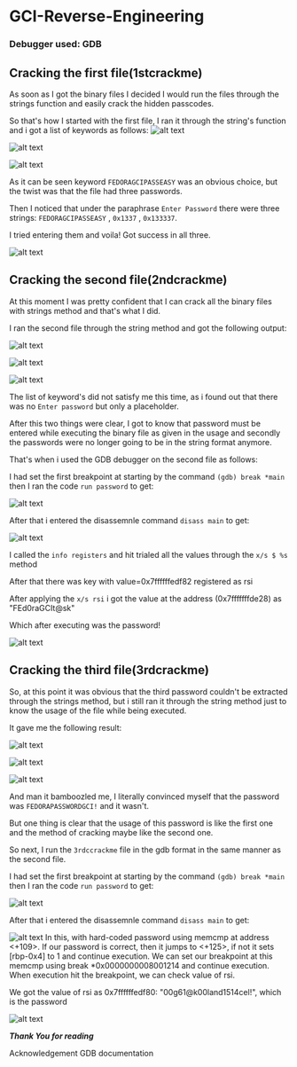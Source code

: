 # GCI-Reverse-Engineering

### Debugger used: GDB

## Cracking the first file(1stcrackme)
As soon as I got the binary files I decided I would run the files through the strings function and easily crack the hidden passcodes.

So that's how I started with the first file, I ran it through the string's function and i got a list of keywords as follows:
![alt text](https://github.com/Ayush19-01/GCI-Reverse-Engineering/blob/master/resources/Screenshot%20from%202019-12-22%2013-59-36.png)

![alt text](https://github.com/Ayush19-01/GCI-Reverse-Engineering/blob/master/resources/Screenshot%20from%202019-12-22%2014-00-05.png)

![alt text](https://github.com/Ayush19-01/GCI-Reverse-Engineering/blob/master/resources/Screenshot%20from%202019-12-22%2014-00-10.png)

As it can be seen keyword `FEDORAGCIPASSEASY` was an obvious choice, but the twist was that the file had three passwords.

Then I noticed that under the paraphrase `Enter Password` there were three strings: `FEDORAGCIPASSEASY` , `0x1337` , `0x133337`.

I tried entering them and voila! Got success in all three.

![alt text](https://github.com/Ayush19-01/GCI-Reverse-Engineering/blob/master/resources/Screenshot%20from%202019-12-22%2014-20-21.png)

## Cracking the second file(2ndcrackme)

At this moment I was pretty confident that I can crack all the binary files with strings method and that's what I did.

I ran the second file through the string method and got the following output:

![alt text](https://github.com/Ayush19-01/GCI-Reverse-Engineering/blob/master/resources/Screenshot%20from%202019-12-22%2019-21-05.png)

![alt text](https://github.com/Ayush19-01/GCI-Reverse-Engineering/blob/master/resources/Screenshot%20from%202019-12-22%2019-31-44.png)

![alt text](https://github.com/Ayush19-01/GCI-Reverse-Engineering/blob/master/resources/Screenshot%20from%202019-12-22%2019-31-49.png)

The list of keyword's did not satisfy me this time, as i found out that there was no `Enter password` but only a placeholder.

After this two things were clear, I got to know that password must be entered while executing the binary file as given in the usage
and secondly the passwords were no longer going to be in the string format anymore.

That's when i used the GDB debugger on the second file as follows:

I had set the first breakpoint at starting by the command `(gdb) break *main` then I ran the code `run password` to get:

![alt text](https://github.com/Ayush19-01/GCI-Reverse-Engineering/blob/master/resources/Screenshot%20from%202019-12-22%2019-45-12.png)

After that i entered the disassemnle command `disass main` to get:

![alt text](https://github.com/Ayush19-01/GCI-Reverse-Engineering/blob/master/resources/Screenshot%20from%202019-12-22%2019-45-54.png)

I called the `info registers` and hit trialed all the values through the `x/s $ %s` method

After that there was key with value=0x7ffffffedf82 registered as rsi

After applying the `x/s rsi` i got the value at the address (0x7fffffffde28) as "FEd0raGCIt@sk"

Which after executing was the password!

![alt text](https://github.com/Ayush19-01/GCI-Reverse-Engineering/blob/master/resources/Screenshot%20from%202019-12-22%2018-40-05.png)

## Cracking the third file(3rdcrackme)

So, at this point it was obvious that the third password couldn't be extracted through the strings method, but i still ran it through the string method
just to know the usage of the file while being executed.

It gave me the following result:

![alt text](https://github.com/Ayush19-01/GCI-Reverse-Engineering/blob/master/resources/Screenshot%20from%202019-12-22%2021-00-49.png)

![alt text](https://github.com/Ayush19-01/GCI-Reverse-Engineering/blob/master/resources/Screenshot%20from%202019-12-22%2021-00-54.png)

![alt text](https://github.com/Ayush19-01/GCI-Reverse-Engineering/blob/master/resources/Screenshot%20from%202019-12-22%2021-01-03.png)

And man it bamboozled me, I literally convinced myself that the password was `FEDORAPASSWORDGCI!` and it wasn't.

But one thing is clear that the usage of this password is like the first one and the method of cracking maybe like the second one.

So next, I run the `3rdccrackme` file in the gdb format in the same manner as the second file.

I had set the first breakpoint at starting by the command `(gdb) break *main` then I ran the code `run password` to get:

![alt text](https://github.com/Ayush19-01/GCI-Reverse-Engineering/blob/master/resources/Screenshot%20from%202019-12-22%2021-20-35.png)

After that i entered the disassemnle command `disass main` to get:

![alt text](https://github.com/Ayush19-01/GCI-Reverse-Engineering/blob/master/resources/Screenshot%20from%202019-12-22%2021-21-26.png)
In this, with hard-coded password using memcmp at address <+109>. If our password is correct, then it jumps to <+125>, if not it sets [rbp-0x4] to 1 and continue execution. We can set our breakpoint at this memcmp using break *0x0000000008001214 and continue execution. When execution hit the breakpoint, we can check value of rsi.

We got the value of rsi as 0x7ffffffedf80: "00g61@k00land1514cel!", which is the password

![alt text](https://github.com/Ayush19-01/GCI-Reverse-Engineering/blob/master/resources/Screenshot%20from%202019-12-22%2018-45-53.png)

___Thank You for reading___

Acknowledgement
  GDB documentation
